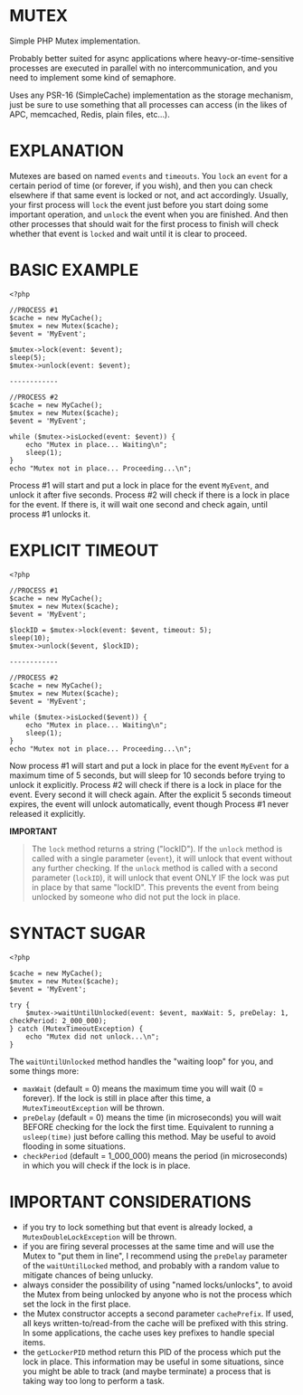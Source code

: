 # MUTEX
Simple PHP Mutex implementation.

Probably better suited for async applications where heavy-or-time-sensitive processes are executed in parallel with no intercommunication, and you need to implement some kind of semaphore.

Uses any PSR-16 (SimpleCache) implementation as the storage mechanism, just be sure to use something that all processes can access (in the likes of APC, memcached, Redis, plain files, etc...).

# EXPLANATION
Mutexes are based on named `events` and `timeouts`.
You `lock` an `event` for a certain period of time (or forever, if you wish), and then you can check elsewhere if that same event is locked or not, and act accordingly.
Usually, your first process will `lock` the event just before you start doing some important operation, and `unlock` the event when you are finished.
And then other processes that should wait for the first process to finish will check whether that event is `locked` and wait until it is clear to proceed.

# BASIC EXAMPLE
```
<?php

//PROCESS #1
$cache = new MyCache();
$mutex = new Mutex($cache);
$event = 'MyEvent';

$mutex->lock(event: $event);
sleep(5);
$mutex->unlock(event: $event);

------------

//PROCESS #2
$cache = new MyCache();
$mutex = new Mutex($cache);
$event = 'MyEvent';

while ($mutex->isLocked(event: $event)) {
	echo "Mutex in place... Waiting\n";
	sleep(1);
}
echo "Mutex not in place... Proceeding...\n";
```

Process #1 will start and put a lock in place for the event `MyEvent`, and unlock it after five seconds.
Process #2 will check if there is a lock in place for the event. If there is, it will wait one second and check again, until process #1 unlocks it.

# EXPLICIT TIMEOUT
```
<?php

//PROCESS #1
$cache = new MyCache();
$mutex = new Mutex($cache);
$event = 'MyEvent';

$lockID = $mutex->lock(event: $event, timeout: 5);
sleep(10);
$mutex->unlock($event, $lockID);

------------

//PROCESS #2
$cache = new MyCache();
$mutex = new Mutex($cache);
$event = 'MyEvent';

while ($mutex->isLocked($event)) {
	echo "Mutex in place... Waiting\n";
	sleep(1);
}
echo "Mutex not in place... Proceeding...\n";
```

Now process #1 will start and put a lock in place for the event `MyEvent` for a maximum time of 5 seconds, but will sleep for 10 seconds before trying to unlock it explicitly.
Process #2 will check if there is a lock in place for the event. Every second it will check again. After the explicit 5 seconds timeout expires, the event will unlock automatically, event though Process #1 never released it explicitly.

**IMPORTANT**
>The `lock` method returns a string ("lockID").
>If the `unlock` method is called with a single parameter (`event`), it will unlock that event without any further checking.
>If the `unlock` method is called with a second parameter (`lockID`), it will unlock that event ONLY IF the lock was put in place by that same "lockID".
>This prevents the event from being unlocked by someone who did not put the lock in place.

# SYNTACT SUGAR
```
<?php

$cache = new MyCache();
$mutex = new Mutex($cache);
$event = 'MyEvent';

try {
	$mutex->waitUntilUnlocked(event: $event, maxWait: 5, preDelay: 1, checkPeriod: 2_000_000);
} catch (MutexTimeoutException) {
	echo "Mutex did not unlock...\n";
}
```

The `waitUntilUnlocked` method handles the "waiting loop" for you, and some things more:
- `maxWait` (default = 0) means the maximum time you will wait (0 = forever). If the lock is still in place after this time, a `MutexTimeoutException` will be thrown.
- `preDelay` (default = 0) means the time (in microseconds) you will wait BEFORE checking for the lock the first time. Equivalent to running a `usleep(time)` just before calling this method. May be useful to avoid flooding in some situations.
- `checkPeriod` (default = 1_000_000) means the period (in microseconds) in which you will check if the lock is in place.

# IMPORTANT CONSIDERATIONS
- if you try to lock something but that event is already locked, a `MutexDoubleLockException` will be thrown.
- if you are firing several processes at the same time and will use the Mutex to "put them in line", I recommend using the `preDelay` parameter of the `waitUntilLocked` method, and probably with a random value to mitigate chances of being unlucky.
- always consider the possibility of using "named locks/unlocks", to avoid the Mutex from being unlocked by anyone who is not the process which set the lock in the first place.
- the Mutex constructor accepts a second parameter `cachePrefix`. If used, all keys written-to/read-from the cache will be prefixed with this string. In some applications, the cache uses key prefixes to handle special items.
- the `getLockerPID` method return this PID of the process which put the lock in place. This information may be useful in some situations, since you might be able to track (and maybe terminate) a process that is taking way too long to perform a task.
